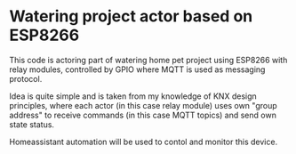 # Watering project actor based on ESP8266

This code is actoring part of watering home pet project using ESP8266 with relay modules, controlled by GPIO where MQTT is used as messaging protocol.

Idea is quite simple and is taken from my knowledge of KNX design principles, where each actor (in this case relay module) uses own "group address" to receive commands (in this case MQTT topics) and send own state status. 

Homeassistant automation will be used to contol and monitor this device.
